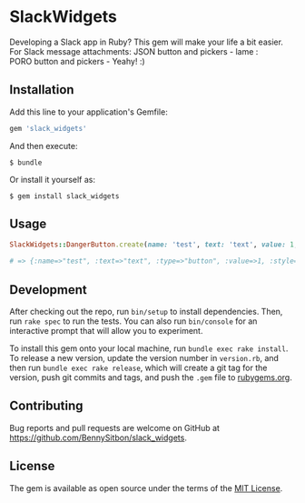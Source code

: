 # SlackWidgets
Developing a Slack app in Ruby? This gem will make your life a bit easier.
For Slack message attachments:
JSON button and pickers - lame :\
PORO button and pickers - Yeahy! :)



## Installation

Add this line to your application's Gemfile:

```ruby
gem 'slack_widgets'
```

And then execute:

    $ bundle

Or install it yourself as:

    $ gem install slack_widgets

## Usage

```ruby
SlackWidgets::DangerButton.create(name: 'test', text: 'text', value: 1, confirm_hash: 'POSITIVE??')

# => {:name=>"test", :text=>"text", :type=>"button", :value=>1, :style=>"danger", :confirm=>"POSITIVE??"}
```

## Development

After checking out the repo, run `bin/setup` to install dependencies. Then, run `rake spec` to run the tests. You can also run `bin/console` for an interactive prompt that will allow you to experiment.

To install this gem onto your local machine, run `bundle exec rake install`. To release a new version, update the version number in `version.rb`, and then run `bundle exec rake release`, which will create a git tag for the version, push git commits and tags, and push the `.gem` file to [rubygems.org](https://rubygems.org).

## Contributing

Bug reports and pull requests are welcome on GitHub at https://github.com/BennySitbon/slack_widgets.


## License

The gem is available as open source under the terms of the [MIT License](http://opensource.org/licenses/MIT).

